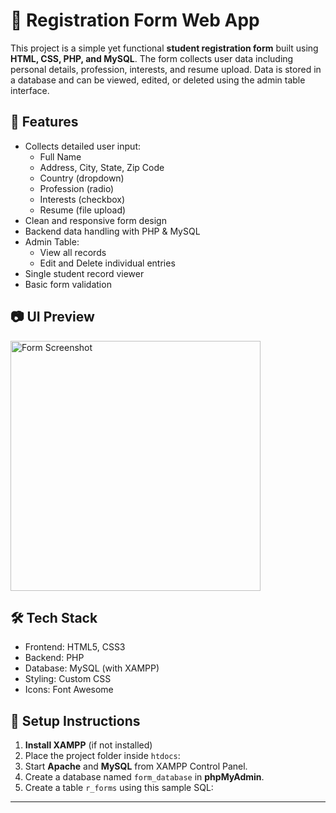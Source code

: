 # 📝 Registration Form Web App

This project is a simple yet functional **student registration form** built using **HTML, CSS, PHP, and MySQL**. The form collects user data including personal details, profession, interests, and resume upload. Data is stored in a database and can be viewed, edited, or deleted using the admin table interface.

## 🚀 Features

- Collects detailed user input:
  - Full Name
  - Address, City, State, Zip Code
  - Country (dropdown)
  - Profession (radio)
  - Interests (checkbox)
  - Resume (file upload)
- Clean and responsive form design
- Backend data handling with PHP & MySQL
- Admin Table:
  - View all records
  - Edit and Delete individual entries
- Single student record viewer
- Basic form validation

## 📷 UI Preview

<img src="screenshot.png" width="400" alt="Form Screenshot">

## 🛠️ Tech Stack

- Frontend: HTML5, CSS3
- Backend: PHP
- Database: MySQL (with XAMPP)
- Styling: Custom CSS
- Icons: Font Awesome


## 🔧 Setup Instructions

1. **Install XAMPP** (if not installed)
2. Place the project folder inside `htdocs`:
3. Start **Apache** and **MySQL** from XAMPP Control Panel.
4. Create a database named `form_database` in **phpMyAdmin**.
5. Create a table `r_forms` using this sample SQL:


---

